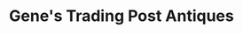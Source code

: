---
title: "Gene's Trading Post Antiques"
url: /roanoke/genes-trading-post-antiques/
shop: antiques
---